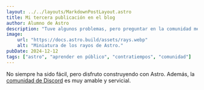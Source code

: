 ```yaml
---
layout: ../../layouts/MarkdownPostLayout.astro
title: Mi tercera publicación en el blog
author: Alumno de Astro
description: "Tuve algunos problemas, pero preguntar en la comunidad me ayudó mucho."
image:
    url: "https://docs.astro.build/assets/rays.webp"
    alt: "Miniatura de los rayos de Astro."
pubDate: 2024-12-12
tags: ["astro", "aprender en público", "contratiempos", "comunidad"]
---
```

No siempre ha sido fácil, pero disfruto construyendo con Astro. Además, la [comunidad de Discord](https://astro.build/chat) es muy amable y servicial.